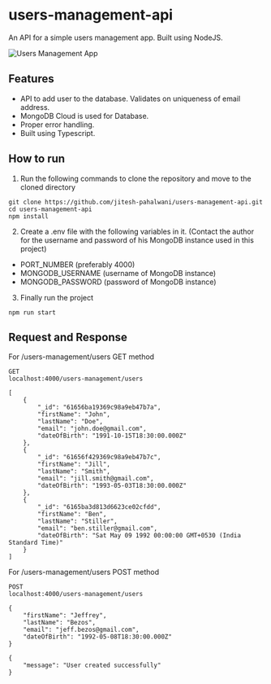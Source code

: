 # users-management-api
An API for a simple users management app. Built using NodeJS.

![Users Management App](./readme-video/recording1.gif)

## Features
- API to add user to the database. Validates on uniqueness of email address.
- MongoDB Cloud is used for Database.
- Proper error handling.
- Built using Typescript.

## How to run
1. Run the following commands to clone the repository and move to the cloned directory
```
git clone https://github.com/jitesh-pahalwani/users-management-api.git
cd users-management-api
npm install
```
2. Create a .env file with the following variables in it. (Contact the author for the username and password of his MongoDB instance used in this project)
- PORT_NUMBER (preferably 4000)
- MONGODB_USERNAME (username of MongoDB instance)
- MONGODB_PASSWORD (password of MongoDB instance)

3. Finally run the project
```
npm run start
```

## Request and Response
For /users-management/users GET method
```
GET
localhost:4000/users-management/users
```
```
[
    {
        "_id": "61656ba19369c98a9eb47b7a",
        "firstName": "John",
        "lastName": "Doe",
        "email": "john.doe@gmail.com",
        "dateOfBirth": "1991-10-15T18:30:00.000Z"
    },
    {
        "_id": "61656f429369c98a9eb47b7c",
        "firstName": "Jill",
        "lastName": "Smith",
        "email": "jill.smith@gmail.com",
        "dateOfBirth": "1993-05-03T18:30:00.000Z"
    },
    {
        "_id": "6165ba3d813d6623ce02cfdd",
        "firstName": "Ben",
        "lastName": "Stiller",
        "email": "ben.stiller@gmail.com",
        "dateOfBirth": "Sat May 09 1992 00:00:00 GMT+0530 (India Standard Time)"
    }
]
```

For /users-management/users POST method
```
POST
localhost:4000/users-management/users

{
    "firstName": "Jeffrey",
    "lastName": "Bezos",
    "email": "jeff.bezos@gmail.com",
    "dateOfBirth": "1992-05-08T18:30:00.000Z"
}
```
```
{
    "message": "User created successfully"
}
```